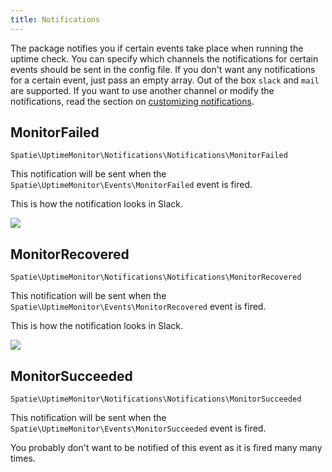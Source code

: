 ```yaml
---
title: Notifications
---
```


The package notifies you if certain events take place when running the uptime check. You can specify which channels the notifications for certain events should be sent in the config file. If you don't want any notifications for a certain event, just pass an empty array. Out of the box `slack` and `mail` are supported. If you want to use another channel or modify the notifications, read the section on [customizing notifications](https://docs.spatie.be/laravel-uptime-monitor/v1/advanced-usage/customizing-notifications).

## MonitorFailed

`Spatie\UptimeMonitor\Notifications\Notifications\MonitorFailed`

This notification will be sent when the `Spatie\UptimeMonitor\Events\MonitorFailed` event is fired.

This is how the notification looks in Slack.

<img src="/images/uptime-monitor/monitor-failed.jpg" />

## MonitorRecovered

`Spatie\UptimeMonitor\Notifications\Notifications\MonitorRecovered`

This notification will be sent when the `Spatie\UptimeMonitor\Events\MonitorRecovered` event is fired.

This is how the notification looks in Slack.

<img src="/images/uptime-monitor/monitor-recovered.jpg" />

## MonitorSucceeded

`Spatie\UptimeMonitor\Notifications\Notifications\MonitorSucceeded`

This notification will be sent when the `Spatie\UptimeMonitor\Events\MonitorSucceeded` event is fired.

You probably don't want to be notified of this event as it is fired many many times. 
